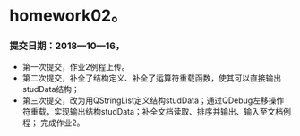 # homework02。
### 提交日期：2018—10—16，
* 第一次提交，作业2例程上传。
* 第二次提交，补全了结构定义、补全了运算符重载函数，使其可以直接输出studData结构；
* 第三次提交，改为用QStringList定义结构studData；通过QDebug左移操作符重载，实现输出结构studData；补全文档读取、排序并输出、输入至文档例程；
完成作业2。
